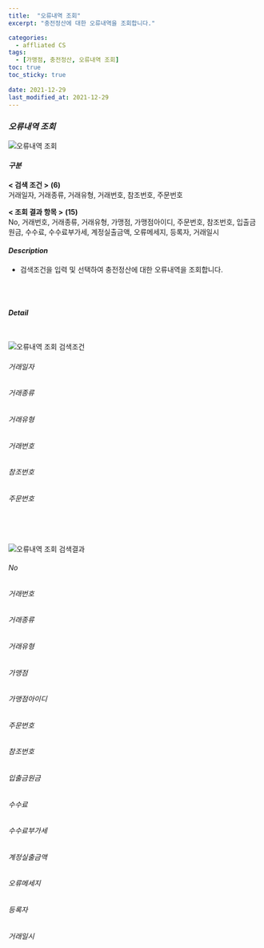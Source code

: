 ```yaml
---
title:  "오류내역 조회"
excerpt: "충전정산에 대한 오류내역을 조회합니다."

categories:
  - affliated CS
tags:
  - [가맹점, 충전정산, 오류내역 조회]
toc: true
toc_sticky: true
 
date: 2021-12-29
last_modified_at: 2021-12-29
---
```

### *오류내역 조회*
![오류내역 조회](https://user-images.githubusercontent.com/95394003/147640739-1bf021e1-2e6c-4f6f-b31c-8f6210735ccd.jpeg)

#### *구분* <br>
**< 검색 조건 >** **(6)**
<br>거래일자, 거래종류, 거래유형, 거래번호, 참조번호, 주문번호

**< 조회 결과 항목 >** **(15)**
<br>No, 거래번호, 거래종류, 거래유형, 가맹점, 가맹점아이디, 주문번호, 참조번호, 입출금원금, 수수료, 수수료부가세, 계정실출금액, 오류메세지, 등록자, 거래일시

#### *Description*
- 검색조건을 입력 및 선택하여 충전정산에 대한 오류내역을 조회합니다.
<br>
<br>

#### *Detail*
<br>

![오류내역 조회 검색조건](https://user-images.githubusercontent.com/95394003/147640748-f1ab755d-37e3-4834-9ace-ca4c366a49a2.jpeg)
###### 거래일자

###### 거래종류

###### 거래유형

###### 거래번호

###### 참조번호

###### 주문번호

<br>
<br>

![오류내역 조회 검색결과](https://user-images.githubusercontent.com/95394003/147640758-8ffe539d-7351-42fd-b730-161b21a7e1e1.jpeg)
###### No

###### 거래번호

###### 거래종류

###### 거래유형

###### 가맹점

###### 가맹점아이디

###### 주문번호

###### 참조번호

###### 입출금원금

###### 수수료

###### 수수료부가세

###### 계정실출금액

###### 오류메세지

###### 등록자

###### 거래일시